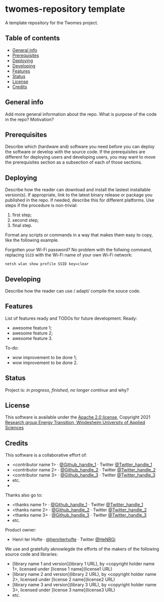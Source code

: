# twomes-repository template
A template repository for the Twomes project.

## Table of contents
* [General info](#general-info)
* [Prerequisites](#prerequisites)
* [Deploying](#deploying)
* [Developing](#developing) 
* [Features](#features)
* [Status](#status)
* [License](#license)
* [Credits](#credits)

## General info
Add more general information about the repo. What is purpose of the code in the repo? Motivation?

## Prerequisites
Describe which (hardware and) software you need before you can deploy the software or develop with the source code. If the prerequisites are different for deploying users and developing users, you may want to move the prerequisites section as a subsection of each of those sections.

## Deploying
Describe how the reader can download and install the lastest installable version(s). If appropriate, link to the latest binary release or package you published in the repo. If needed, describe this for different platforms.
Use steps if the procedure is non-trivial:
1. first step;
2. second step;
3. final step.

Format any scripts or commands in a way that makes them  easy to copy, like the following example. 

Forgotten your Wi-Fi password? No problem with the follwing command, replacing `SSID` with the Wi-Fi name of your own Wi-Fi network: 
```shell
netsh wlan show profile SSID key=clear
```

## Developing
Describe how the reader can use / adapt/ compile the souce code. 

## Features
List of features ready and TODOs for future development. Ready:
* awesome feature 1;
* awesome feature 2;
* awesome feature 3.

To-do:
* wow improvement to be done 1;
* wow improvement to be done 2.

## Status
Project is: _in progress_, _finished_, _no longer continue_ and why?

## License
This software is available under the [Apache 2.0 license](./LICENSE), Copyright 2021 [Research group Energy Transition, Windesheim University of Applied Sciences](https://windesheim.nl/energietransitie) 

## Credits
This software is a collaborative effort of:
* <contributor name 1> · [@Github_handle_1](https://github.com/<github_handle_1>) · Twitter [@Twitter_handle_1](https://twitter.com/<twitter_handle_1>)
* <contributor name 2> · [@Github_handle_2](https://github.com/<github_handle_2>) · Twitter [@Twitter_handle_2](https://twitter.com/<twitter_handle_2>)
* <contributor name 3> · [@Github_handle_3](https://github.com/<github_handle_3>) · Twitter [@Twitter_handle_3](https://twitter.com/<twitter_handle_3>)
* etc. 
* 
Thanks also go to:
* <thanks name 1> · [@Github_handle_1](https://github.com/<github_handle_1>) · Twitter [@Twitter_handle_1](https://twitter.com/<twitter_handle_1>)
* <thanks name 2> · [@Github_handle_2](https://github.com/<github_handle_2>) · Twitter [@Twitter_handle_2](https://twitter.com/<twitter_handle_2>)
* <thanks name 3> · [@Github_handle_3](https://github.com/<github_handle_3>) · Twitter [@Twitter_handle_3](https://twitter.com/<twitter_handle_3>)
* etc. 

Product owner:
* Henri ter Hofte · [@henriterhofte](https://github.com/henriterhofte) · Twitter [@HeNRGi](https://twitter.com/HeNRGi)

We use and gratefully aknowlegde the efforts of the makers of the following source code and libraries:
* [library name 1 and version](library 1 URL), by <copyright holder name 1>, licensed under [license 1 name](license1 URL)
* [library name 2 and version](library 2 URL), by <copyright holder name 2>, licensed under [license 2 name](license2 URL)
* [library name 3 and version](library 3 URL), by <copyright holder name 3>, licensed under [license 3 name](license3 URL)
* etc. 
